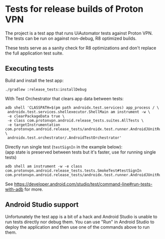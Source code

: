 # Tests for release builds of Proton VPN

The project is a test app that runs UiAutomator tests against Proton VPN. The tests can be run
on against non-debug, R8 optimized builds.

These tests serve as a sanity check for R8 optimizations and don't replace the full application
test suite.

## Executing tests

Build and install the test app:

```
./gradlew :release_tests:installDebug
```

With Test Orchestrator that clears app data between tests:

```
adb shell 'CLASSPATH=$(pm path androidx.test.services) app_process / \
 androidx.test.services.shellexecutor.ShellMain am instrument -w \
 -e clearPackageData true \
 -e class com.protonvpn.android.release_tests.suites.AllTests \
 -e targetInstrumentation com.protonvpn.android.release_tests/androidx.test.runner.AndroidJUnitRunner \
 androidx.test.orchestrator/.AndroidTestOrchestrator'
```

Directly run single test (`testSignIn` in the example below):  
(app state is preserved between tests but it's faster, use for running single tests)
```
adb shell am instrument -w -e class com.protonvpn.android.release_tests.tests.SmokeTest#testSignIn com.protonvpn.android.release_tests/androidx.test.runner.AndroidJUnitRunner
```

See https://developer.android.com/studio/test/command-line#run-tests-with-adb for more.

## Android Studio support

Unfortunately the test app is a bit of a hack and Android Studio is unable to run tests directly
nor debug them. You can use "Run" in Android Studio to deploy the application and then use one
of the commands above to run them.
